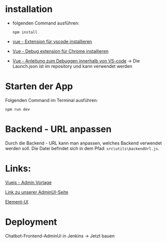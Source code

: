# installation
- folgenden Command ausführen:
    
      npm install

- [vue - Extension für vscode installieren](https://marketplace.visualstudio.com/items?itemName=octref.vetur)
- [Vue - Debug extension für Chrome installieren](https://github.com/vuejs/vue-devtools)
- [Vue - Anleitung zum Debuggen innerhalb von VS-code](https://vuejs.org/v2/cookbook/debugging-in-vscode.html) -> Die Launch.json ist im repository und kann verwendet werden

# Starten der App
Folgenden Command im Terminal ausführen:

    npm run dev

# Backend - URL anpassen
Durch die Backend - URL kann man anpassen, welches Backend verwendet werden soll. Die Datei befindet sich in dem Pfad: `src\utils\backendUrl.js`.

# Links:
[Vuejs - Admin Vorlage](https://github.com/PanJiaChen/vue-element-admin)

[Link zu unserer AdminUI-Seite](https://admin.stadtwerk.bot/)

[Element-UI](https://element.eleme.io/)

# Deployment
Chatbot-Frontend-AdminUi in Jenkins -> Jetzt bauen
